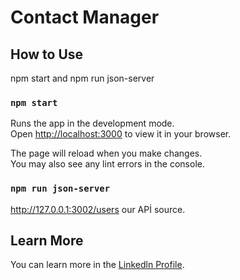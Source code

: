 # Contact Manager


## How to Use
npm start and npm run json-server

### `npm start`

Runs the app in the development mode.\
Open [http://localhost:3000](http://localhost:3000) to view it in your browser.

The page will reload when you make changes.\
You may also see any lint errors in the console.

### `npm run json-server`

http://127.0.0.1:3002/users our APİ source.

## Learn More

You can learn more in the [Linkedln Profile](https://www.linkedin.com/in/mert-urdoğan-5b3284204/).




